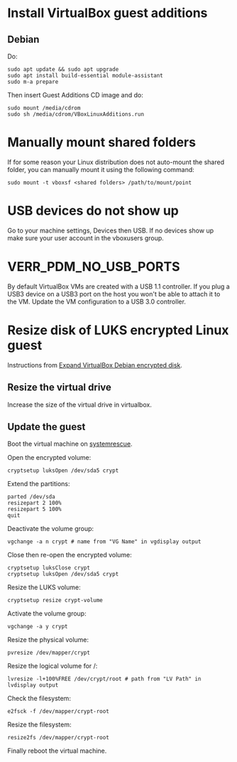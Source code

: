 # Install VirtualBox guest additions
## Debian
Do:
```
sudo apt update && sudo apt upgrade
sudo apt install build-essential module-assistant
sudo m-a prepare
```

Then insert Guest Additions CD image and do:
```
sudo mount /media/cdrom
sudo sh /media/cdrom/VBoxLinuxAdditions.run
```

# Manually mount shared folders
If for some reason your Linux distribution does not auto-mount the shared folder, you can manually mount it using the following command:
```
sudo mount -t vboxsf <shared folders> /path/to/mount/point
```

# USB devices do not show up
Go to your machine settings, Devices then USB. If no devices show up make sure your user account in the vboxusers group.

# VERR_PDM_NO_USB_PORTS
By default VirtualBox VMs are created with a USB 1.1 controller. If you plug a USB3 device on a USB3 port on the host you won't be able to attach it to the VM. Update the VM configuration to a USB 3.0 controller.

# Resize disk of LUKS encrypted Linux guest
Instructions from [Expand VirtualBox Debian encrypted disk](https://www.teosoft.it/post/2018-03-19-expand-virtualbox-debian-encrypted-disk/).

## Resize the virtual drive
Increase the size of the virtual drive in virtualbox.

## Update the guest
Boot the virtual machine on [systemrescue](https://www.system-rescue.org/).

Open the encrypted volume:
```
cryptsetup luksOpen /dev/sda5 crypt
```

Extend the partitions:
```
parted /dev/sda
resizepart 2 100%
resizepart 5 100%
quit
```

Deactivate the volume group:
```
vgchange -a n crypt # name from "VG Name" in vgdisplay output
```

Close then re-open the encrypted volume:
```
cryptsetup luksClose crypt
cryptsetup luksOpen /dev/sda5 crypt
```

Resize the LUKS volume:
```
cryptsetup resize crypt-volume
```

Activate the volume group:
```
vgchange -a y crypt
```

Resize the physical volume:
```
pvresize /dev/mapper/crypt
```

Resize the logical volume for /:
```
lvresize -l+100%FREE /dev/crypt/root # path from "LV Path" in lvdisplay output
```

Check the filesystem:
```
e2fsck -f /dev/mapper/crypt-root
```

Resize the filesystem:
```
resize2fs /dev/mapper/crypt-root
```

Finally reboot the virtual machine.
